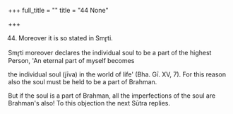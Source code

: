 +++
full_title = ""
title = "44 None"

+++


44. Moreover it is so stated in Smr̥ti.

Smr̥ti moreover declares the individual soul to be a part of the highest Person, 'An eternal part of myself becomes

the individual soul (jīva) in the world of life' (Bha. Gī. XV, 7). For this reason also the soul must be held to be a part of Brahman.

But if the soul is a part of Brahman, all the imperfections of the soul are Brahman's also! To this objection the next Sūtra replies.

